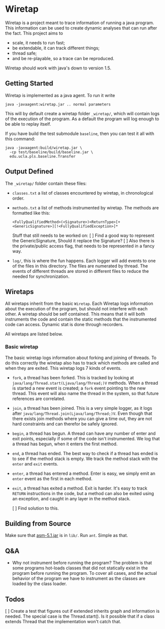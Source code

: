 # Wiretap

Wiretap is a project meant to trace information of running a java
program. This information can be used to create dynamic analyses that
can run after the fact. This project aims to

- scale, it needs to run fast;
- be extendable, it can track different things;
- thread safe;
- and be re-playable, so a trace can be reproduced.

Wiretap should work with java's down to version 1.5.

## Getting Started

Wiretap is implemented as a java agent. To run it write

```
java -javaagent:wiretap.jar .. normal parameters 
```

This will by default create a wiretap folder `_wiretap/`, which will contain
logs of the execution of the program. As a default the program will log enough
to be able to replay itself.

If you have build the test submodule `baseline`, then you can test it all with
this command:

```
java -javaagent:build/wiretap.jar \
  -cp test/baseline/build/baseline.jar \
  edu.ucla.pls.baseline.Transfer
```

## Output Defined

The `_wiretap/` folder contain these files:

- `classes.txt` a list of classes encountered by wiretap, in chronological order.
- `methods.txt` a list of methods instrumented by wiretap. The methods are
  formatted like this:
  ```
  <FullyQualifiedMethod>(<Signature>)<ReturnType>[+<GenericSignature>][!<FullyQualifiedException>]*
  ```
  Stuff that still needs to be worked on: 
  [ ] Find a good way to represent the GenericSignature, Should it replace the
      Signature?
  [ ] Also there is the private/public access flag, that needs to be represented 
      in a fancy way.
      
- `log/`, this is where the fun happens. Each logger will add events to one of
  the files in this directory. The files are numerated by thread. The events of
  different threads are stored in different files to reduce the needed for
  synchronization.


## Wiretaps 

All wiretaps inherit from the basic `Wiretap`. Each Wiretap logs information
about the execution of the program, but should not interfere with each other. A
wiretap should be self contained. This means that it will both instruments the
code and contain the static methods that the instrumented code can access. Dynamic
stat is done through recorders. 

All wiretaps are listed below.

### Basic wiretap

The basic wiretap logs information about forking and joining of threads. To do
this correctly the wiretap also has to track which methods are called and when
they are exited. This wiretap logs 7 kinds of events. 

- `fork`, a thread has been forked. 
  This is tracked by looking at `java/lang/Thread.start(Ljava/lang/Thread;)V`
  methods. When a thread is started a new event is created; a `fork` event
  pointing to the new thread. This event will also name the thread in the system, 
  so that future references are correlated.
   
- `join`, a thread has been joined. 
  This is a very simple logger, as it logs after
  `java/lang/Thread.join(Ljava/lang/Thread;)V`. Even though that there exists
  join methods where you can give a time out, they are not hard constraints and
  can therefor be safely ignored.

- `begin`, a thread has begun. 
  A thread can have any number of enter and exit points, especially if some of
  the code isn't instrumented. We log that a thread has begun, when it enters
  the first method.

- `end`, a thread has ended.
  The best way to check if a thread has ended is to see if the method stack is
  empty. We track the method stack with the `enter` and `exit` events.

- `enter`, a thread has entered a method.
  Enter is easy, we simply emit an `enter` event as the first in each method.

- `exit`, a thread has exited a method.
  Exit is harder. It's easy to track `RETURN` instructions in the code, but a 
  method can also be exited using an exception, and caught in any layer in the 
  method stack.
  
  [ ] Find solution to this.
  
## Building from Source

Make sure that [asm-5.1.jar](http://asm.ow2.org/) is in `lib/`. Run `ant`.
Simple as that.

## Q&A

- Why not instrument before running the program? 
  The problem is that some programs hot-loads classes that did not statically 
  exist in the program before running the program. To cover all cases, and the
  actual behavior of the program we have to instrument as the classes are loaded
  by the class loader.

## Todos

[ ] Create a test that figures out if extended inherits graph and information is
    needed. The special case is the Thread.start(). Is it possible that if a
    class extends Thread that the implementation won't catch that. 
